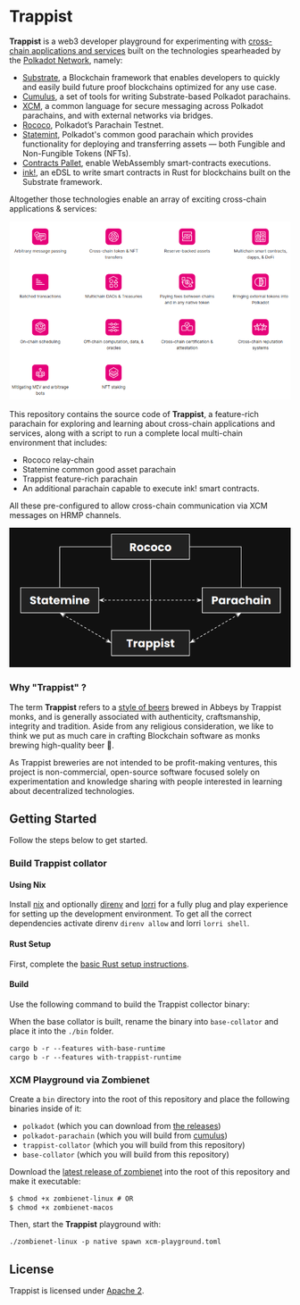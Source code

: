 # Trappist

**Trappist** is a web3 developer playground for experimenting with [cross-chain applications and services](https://polkadot.network/cross-chain-communication/) built on the technologies spearheaded by the [Polkadot Network](https://polkadot.network/), namely:
* [Substrate](https://substrate.io/), a Blockchain framework that enables developers to quickly and easily build future proof blockchains optimized for any use case.
* [Cumulus](https://github.com/paritytech/cumulus), a set of tools for writing Substrate-based Polkadot parachains. 
* [XCM](https://polkadot.network/cross-chain-communication/), a common language for secure messaging across Polkadot  parachains, and with external networks via bridges.
* [Rococo](https://polkadot.network/blog/statemint-becomes-first-common-good-parachain-on-polkadot/), Polkadot’s Parachain Testnet.
* [Statemint](https://polkadot.network/blog/statemint-becomes-first-common-good-parachain-on-polkadot/), Polkadot's common good parachain which provides functionality for deploying and transferring assets — both Fungible and Non-Fungible Tokens (NFTs).
* [Contracts Pallet](https://github.com/paritytech/substrate/tree/master/frame/contracts), enable WebAssembly smart-contracts executions.
* [ink!](https://paritytech.github.io/ink/), an eDSL to write smart contracts in Rust for blockchains built on the Substrate framework.

Altogether those technologies enable an array of exciting cross-chain applications & services:

![XCM use cases](xcm-use-cases.png)


This repository contains the source code of **Trappist**, a feature-rich parachain for exploring and learning about cross-chain applications and services, along with a script to run a complete local multi-chain environment that includes:
* Rococo relay-chain
* Statemine common good asset parachain
* Trappist feature-rich parachain
* An additional parachain capable to execute ink! smart contracts.

All these pre-configured to allow cross-chain communication via XCM messages on HRMP channels.

![Trappist topology](trappist-topology.png)

### Why "Trappist" ?

The term **Trappist** refers to a [style of beers](https://en.wikipedia.org/wiki/Trappist_beer) brewed in Abbeys by Trappist monks, and is generally associated with authenticity, craftsmanship, integrity and tradition. Aside from any religious consideration, we like to think we put as much care in crafting Blockchain software as monks brewing high-quality beer 🍺.

As Trappist breweries are not intended to be profit-making ventures, this project is non-commercial, open-source software focused solely on experimentation and knowledge sharing with people interested in learning about decentralized technologies.

## Getting Started

Follow the steps below to get started.

### Build Trappist collator

#### Using Nix

Install [nix](https://nixos.org/) and optionally [direnv](https://github.com/direnv/direnv) and
[lorri](https://github.com/target/lorri) for a fully plug and play experience for setting up the
development environment. To get all the correct dependencies activate direnv `direnv allow` and
lorri `lorri shell`.

#### Rust Setup

First, complete the [basic Rust setup instructions](./docs/rust-setup.md).


#### Build

Use the following command to build the Trappist collector binary:

When the base collator is built, rename the binary into `base-collator` and place it into the `./bin` folder.
```
cargo b -r --features with-base-runtime
cargo b -r --features with-trappist-runtime
```


### XCM Playground via Zombienet

Create a `bin` directory into the root of this repository and place the following binaries inside of it:
- `polkadot` (which you can download from [the releases](https://github.com/paritytech/polkadot/releases))
- `polkadot-parachain` (which you will build from [cumulus](https://github.com/paritytech/cumulus))
- `trappist-collator` (which you will build from this repository) 
- `base-collator` (which you will build from this repository) 



Download the [latest release of zombienet](https://github.com/paritytech/zombienet/releases/) into the root of this repository and make it executable:
```
$ chmod +x zombienet-linux # OR
$ chmod +x zombienet-macos
```

Then, start the **Trappist** playground with:
```
./zombienet-linux -p native spawn xcm-playground.toml
```

## License

Trappist is licensed under [Apache 2](LICENSE).
